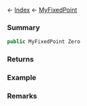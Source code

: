 ← [Index](Api-Index) ← [MyFixedPoint](VRage.MyFixedPoint)

### Summary

```csharp
public MyFixedPoint Zero
```

### Returns

### Example

### Remarks


